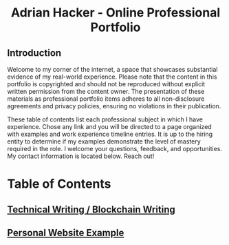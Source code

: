 <h1 style="text-align: center"> Adrian Hacker - Online Professional Portfolio </h1>

## Introduction
Welcome to my corner of the internet, a space that showcases substantial evidence of my real-world experience. Please note that the content in this portfolio is copyrighted and should not be reproduced without explicit written permission from the content owner. The presentation of these materials as professional portfolio items adheres to all non-disclosure agreements and privacy policies, ensuring no violations in their publication.

These table of contents list each professional subject in which I have experience.  Chose any link and you will be directed to a page organized with examples and work experience timeline entries. It is up to the hiring entity to determine if my examples demonstrate the level of mastery required in the role.  I welcome your questions, feedback, and opportunities.  My contact information is located below.  Reach out!

# Table of Contents

## [Technical Writing / Blockchain Writing](https://github.com/adrianhacker-pdx/Tech_Portfolio/blob/main/portfolio/Tech_Writing_and_Blockchain_Portfolio/Tech_Writing_and_Blockchain_Portfolio/Tech_Writing/techwriting.md)

## [Personal Website Example](https://adrianhacker.us)





